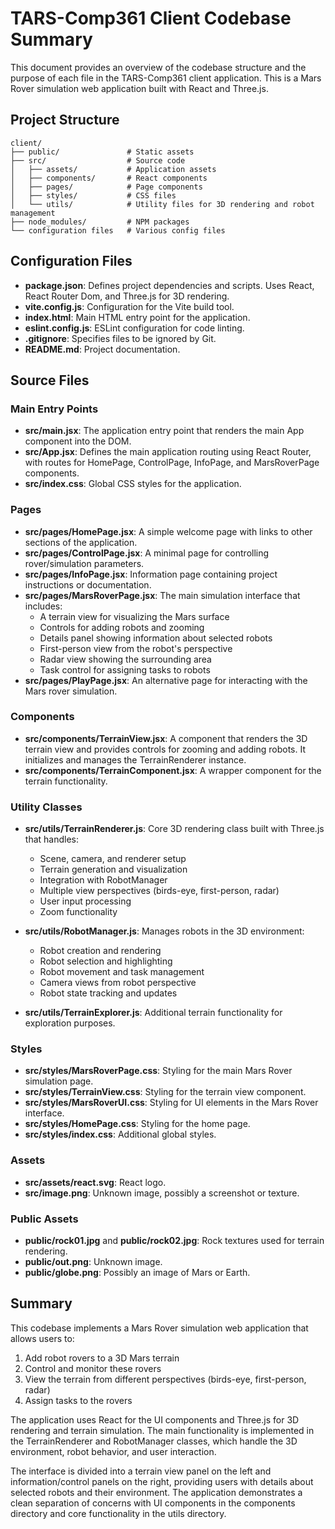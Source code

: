 # TARS-Comp361 Client Codebase Summary

This document provides an overview of the codebase structure and the purpose of each file in the TARS-Comp361 client application. This is a Mars Rover simulation web application built with React and Three.js.

## Project Structure

```
client/
├── public/               # Static assets
├── src/                  # Source code
│   ├── assets/           # Application assets
│   ├── components/       # React components
│   ├── pages/            # Page components 
│   ├── styles/           # CSS files
│   └── utils/            # Utility files for 3D rendering and robot management
├── node_modules/         # NPM packages
└── configuration files   # Various config files
```

## Configuration Files

- **package.json**: Defines project dependencies and scripts. Uses React, React Router Dom, and Three.js for 3D rendering.
- **vite.config.js**: Configuration for the Vite build tool.
- **index.html**: Main HTML entry point for the application.
- **eslint.config.js**: ESLint configuration for code linting.
- **.gitignore**: Specifies files to be ignored by Git.
- **README.md**: Project documentation.

## Source Files

### Main Entry Points

- **src/main.jsx**: The application entry point that renders the main App component into the DOM.
- **src/App.jsx**: Defines the main application routing using React Router, with routes for HomePage, ControlPage, InfoPage, and MarsRoverPage components.
- **src/index.css**: Global CSS styles for the application.

### Pages

- **src/pages/HomePage.jsx**: A simple welcome page with links to other sections of the application.
- **src/pages/ControlPage.jsx**: A minimal page for controlling rover/simulation parameters.
- **src/pages/InfoPage.jsx**: Information page containing project instructions or documentation.
- **src/pages/MarsRoverPage.jsx**: The main simulation interface that includes:
  - A terrain view for visualizing the Mars surface
  - Controls for adding robots and zooming
  - Details panel showing information about selected robots
  - First-person view from the robot's perspective
  - Radar view showing the surrounding area
  - Task control for assigning tasks to robots
- **src/pages/PlayPage.jsx**: An alternative page for interacting with the Mars rover simulation.

### Components

- **src/components/TerrainView.jsx**: A component that renders the 3D terrain view and provides controls for zooming and adding robots. It initializes and manages the TerrainRenderer instance.
- **src/components/TerrainComponent.jsx**: A wrapper component for the terrain functionality.

### Utility Classes

- **src/utils/TerrainRenderer.js**: Core 3D rendering class built with Three.js that handles:
  - Scene, camera, and renderer setup
  - Terrain generation and visualization
  - Integration with RobotManager
  - Multiple view perspectives (birds-eye, first-person, radar)
  - User input processing
  - Zoom functionality

- **src/utils/RobotManager.js**: Manages robots in the 3D environment:
  - Robot creation and rendering
  - Robot selection and highlighting
  - Robot movement and task management
  - Camera views from robot perspective
  - Robot state tracking and updates

- **src/utils/TerrainExplorer.js**: Additional terrain functionality for exploration purposes.

### Styles

- **src/styles/MarsRoverPage.css**: Styling for the main Mars Rover simulation page.
- **src/styles/TerrainView.css**: Styling for the terrain view component.
- **src/styles/MarsRoverUI.css**: Styling for UI elements in the Mars Rover interface.
- **src/styles/HomePage.css**: Styling for the home page.
- **src/styles/index.css**: Additional global styles.

### Assets

- **src/assets/react.svg**: React logo.
- **src/image.png**: Unknown image, possibly a screenshot or texture.

### Public Assets

- **public/rock01.jpg** and **public/rock02.jpg**: Rock textures used for terrain rendering.
- **public/out.png**: Unknown image.
- **public/globe.png**: Possibly an image of Mars or Earth.

## Summary

This codebase implements a Mars Rover simulation web application that allows users to:

1. Add robot rovers to a 3D Mars terrain
2. Control and monitor these rovers
3. View the terrain from different perspectives (birds-eye, first-person, radar)
4. Assign tasks to the rovers

The application uses React for the UI components and Three.js for 3D rendering and terrain simulation. The main functionality is implemented in the TerrainRenderer and RobotManager classes, which handle the 3D environment, robot behavior, and user interaction.

The interface is divided into a terrain view panel on the left and information/control panels on the right, providing users with details about selected robots and their environment. The application demonstrates a clean separation of concerns with UI components in the components directory and core functionality in the utils directory. 